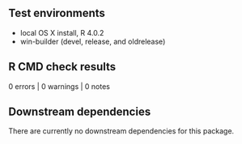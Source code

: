 ## Test environments
* local OS X install, R 4.0.2
* win-builder (devel, release, and oldrelease)

## R CMD check results
0 errors | 0 warnings | 0 notes
  
## Downstream dependencies
There are currently no downstream dependencies for this package.
